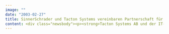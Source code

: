 ```yaml
---
image: ""
date: "2003-02-27"
title: SinnerSchrader und Tacton Systems vereinbaren Partnerschaft für Vertrieb und Implementierung in Deutschland, Österreich und der Schweiz
content: <div class="newsbody"><p><strong>Tacton Systems AB und der IT-Dienstleister SinnerSchrader haben eine Partnerschaft für Vermarktung und Vertrieb von Tacton Configurator geschlossen.</strong></p><p>Der führende Anbieter von Konfigurationssoftware erschließt gemeinsam mit SinnerSchrader den mitteleuropäischen Markt. Die Software von Tacton ermöglicht Kunden wie Ericsson, ABB oder Marconi einen effizienten Vertrieb komplexer und maßgeschneiderter Produkte online und offline.</p><p>Tacton Configurator ist ein zentraler Teil der Business-Logik von E-Commerce-Systemen, mit denen maßgeschneiderte und komplexe Produkte verkauft werden sollen. Die Konfigurationssoftware lässt sich nahtlos in führende CRM-, E-Commerce- und ERP-Systeme integrieren. Als IT-Dienstleister sorgt SinnerSchrader für die Anpassung der Prozesse, die Einbindung in existierende Websites (Internet, Intranet, Extranet) und die Integration in die vorhandene Systemlandschaft mit der Programmierung entsprechender Schnittstellen.</p><p>Mit Tacton Configurator erstellen Verkäufer, Reseller und Vertriebspartner innerhalb weniger Minuten maßgeschneiderte Angebote, die früher Tage oder Wochen in Anspruch nahmen. Der Konfigurator gewährleistet die Produktqualität, indem alle Konfigurationen anhand der aktuellen Produktdaten auf ihre Richtigkeit geprüft werden. Auch auf der Kundenseite unterstützt das System die Bestellung komplexer Produkte und Dienstleistungen. Eine eingehende Produktkenntnis ist für den Kauf nicht mehr erforderlich - der Kunde muss nur seine eigenen Anforderungen kennen.</p></div>
---
```

